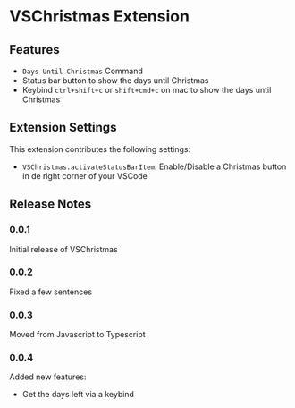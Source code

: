 # VSChristmas Extension

## Features

- `Days Until Christmas` Command
- Status bar button to show the days until Christmas
- Keybind `ctrl+shift+c` or `shift+cmd+c` on mac to show the days until Christmas

<!--
\!\[feature X\]\(images/feature-x.png\)

> Tip: Many popular extensions utilize animations. This is an excellent way to show off your extension! We recommend short, focused animations that are easy to follow. -->

## Extension Settings

This extension contributes the following settings:

- `VSChristmas.activateStatusBarItem`: Enable/Disable a Christmas button in de right corner of your VSCode

<!-- ## Known Issues

Calling out known issues can help limit users opening duplicate issues against your extension. -->

## Release Notes

### 0.0.1

Initial release of VSChristmas

### 0.0.2

Fixed a few sentences

### 0.0.3

Moved from Javascript to Typescript

### 0.0.4

Added new features:

- Get the days left via a keybind
